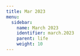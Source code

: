 ```yaml
---
title: Mar 2023
menu:
  sidebar:
    name: March 2023
    identifier: march.2023
    parent: life
    weight: 10
---
```

